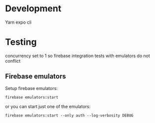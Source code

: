 # Development

Yarn
expo cli

# Testing

concurrency set to 1 so firebase integration tests with emulators do not conflict

## Firebase emulators

Setup firebase emulators:

`firebase emulators:start`

or you can start just one of the emulators:

`firebase emulators:start --only auth --log-verbosity DEBUG`
